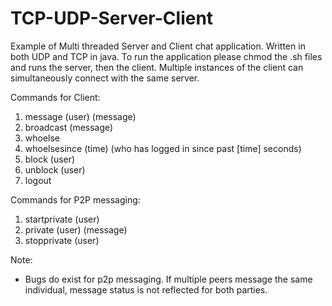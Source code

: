 # TCP-UDP-Server-Client
Example of Multi threaded Server and Client chat application. Written in both UDP and TCP in java. To run the application please chmod the .sh files and runs the server, then the client. Multiple instances of the client can simultaneously connect with the same server.

Commands for Client:
1. message (user) (message)
2. broadcast (message)
3. whoelse
4. whoelsesince (time) (who has logged in since past [time] seconds)
5. block (user)
6. unblock (user)
7. logout
  
Commands for P2P messaging:
1. startprivate (user)
2. private (user) (message)
3. stopprivate (user)
  
Note:
- Bugs do exist for p2p messaging. If multiple peers message the same individual, message status is not reflected for both parties.
